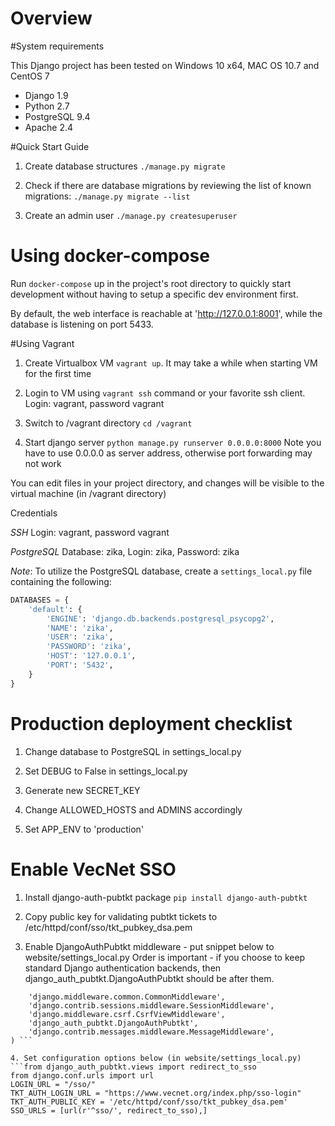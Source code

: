 # Overview



#System requirements

This Django project has been tested on Windows 10 x64, MAC OS 10.7 and CentOS 7

* Django 1.9
* Python 2.7
* PostgreSQL 9.4
* Apache 2.4

#Quick Start Guide
1. Create database structures
    `./manage.py migrate`

2. Check if there are database migrations by reviewing the list of known migrations:
    `./manage.py migrate --list`

3. Create an admin user
   `./manage.py createsuperuser`

# Using docker-compose
Run `docker-compose` up in the project's root
directory to quickly start development without having to setup a 
specific dev environment first.

By default, the web interface is reachable at 'http://127.0.0.1:8001',
while the database is listening on port 5433.


#Using Vagrant

1. Create Virtualbox VM `vagrant up`. It may take a while when starting VM for the first time

2. Login to VM using `vagrant ssh` command or your favorite ssh client. Login: vagrant, password vagrant

3. Switch to /vagrant directory `cd /vagrant`

4. Start django server `python manage.py runserver 0.0.0.0:8000`
Note you have to use 0.0.0.0 as server address, otherwise port forwarding may not work

You can edit files in your project directory, and changes will be visible to the virtual machine
(in /vagrant directory)

Credentials

*SSH* Login: vagrant, password vagrant

*PostgreSQL* Database: zika, Login: zika, Password: zika

*Note*: To utilize the PostgreSQL database, create a `settings_local.py` file containing the following:
```python
DATABASES = {
    'default': {
        'ENGINE': 'django.db.backends.postgresql_psycopg2',
        'NAME': 'zika',
        'USER': 'zika',
        'PASSWORD': 'zika',
        'HOST': '127.0.0.1',
        'PORT': '5432',
    }
}
```

# Production deployment checklist

1. Change database to PostgreSQL in settings_local.py

2. Set DEBUG to False in settings_local.py

3. Generate new SECRET_KEY
 
4. Change ALLOWED_HOSTS and ADMINS accordingly

5. Set APP_ENV to 'production'

# Enable VecNet SSO

1. Install django-auth-pubtkt package
`pip install django-auth-pubtkt`

2. Copy public key for validating pubtkt tickets to /etc/httpd/conf/sso/tkt_pubkey_dsa.pem

3. Enable DjangoAuthPubtkt middleware - put snippet below to website/settings_local.py
Order is important - if you choose to keep standard Django authentication 
backends, then django_auth_pubtkt.DjangoAuthPubtkt should be after them.
```MIDDLEWARE_CLASSES = (
    'django.middleware.common.CommonMiddleware',
    'django.contrib.sessions.middleware.SessionMiddleware',
    'django.middleware.csrf.CsrfViewMiddleware',
    'django_auth_pubtkt.DjangoAuthPubtkt',
    'django.contrib.messages.middleware.MessageMiddleware',
) ```

4. Set configuration options below (in website/settings_local.py)
```from django_auth_pubtkt.views import redirect_to_sso
from django.conf.urls import url
LOGIN_URL = "/sso/"
TKT_AUTH_LOGIN_URL = "https://www.vecnet.org/index.php/sso-login"
TKT_AUTH_PUBLIC_KEY = '/etc/httpd/conf/sso/tkt_pubkey_dsa.pem'
SSO_URLS = [url(r'^sso/', redirect_to_sso),]
```


